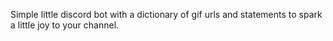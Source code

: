 Simple little discord bot with a dictionary of gif urls and statements to spark a little joy to your channel.
